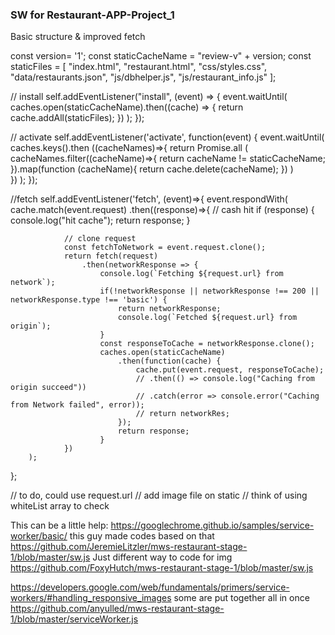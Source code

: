 ### SW for Restaurant-APP-Project_1

Basic structure & improved fetch
    

const version= '1';
const staticCacheName = "review-v" + version;
const staticFiles = [
    "index.html",
    "restaurant.html",
    "css/styles.css",
    "data/restaurants.json",
    "js/dbhelper.js",
    "js/restaurant_info.js"
];

// install
self.addEventListener("install", (event) => {
    event.waitUntil(
        caches.open(staticCacheName).then((cache) => {
            return cache.addAll(staticFiles);
        })
    );
});

// activate 
self.addEventListener('activate', function(event) {
  event.waitUntil(
    caches.keys().then ((cacheNames)=>{
      return Promise.all (
        cacheNames.filter((cacheName)=>{
        return cacheName != staticCacheName;
        }).map(function (cacheName){
          return cache.delete(cacheName);
        })
      )  
    })
  );
});

//fetch
self.addEventListener('fetch', (event)=>{
    event.respondWith(    
        cache.match(event.request)
            .then((response)=>{
                // cash hit
                if (response) {
                    console.log("hit cache");
                    return response;
                }
                
                // clone request
                const fetchToNetwork = event.request.clone();
                return fetch(request)
                    .then(networkResponse => {
                        console.log(`Fetching ${request.url} from network`);
                        if(!networkResponse || networkResponse !== 200 || networkResponse.type !== 'basic') {
                            return networkResponse;
                            console.log(`Fetched ${request.url} from origin`);
                        }
                        const responseToCache = networkResponse.clone();
                        caches.open(staticCacheName)
                            .then(function(cache) {
                                cache.put(event.request, responseToCache);
                                // .then(() => console.log("Caching from origin succeed"))
                                // .catch(error => console.error("Caching from Network failed", error));
                                // return networkRes;
                            });
                            return response;
                        }
                })
        );
      
};

    
// to do, could use request.url
// add image file on static
// think of using whiteList array to check 


This can be a little help:
https://googlechrome.github.io/samples/service-worker/basic/
this guy made codes based on that
https://github.com/JeremieLitzler/mws-restaurant-stage-1/blob/master/sw.js
Just different way to code for img
https://github.com/FoxyHutch/mws-restaurant-stage-1/blob/master/sw.js


https://developers.google.com/web/fundamentals/primers/service-workers/#handling_responsive_images
some are put together all in once
https://github.com/anyulled/mws-restaurant-stage-1/blob/master/serviceWorker.js
